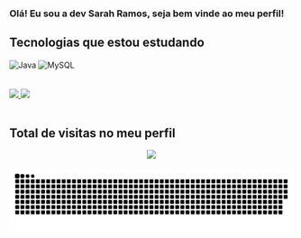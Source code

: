 ### Olá! Eu sou a dev Sarah Ramos, seja bem vinde ao meu perfil!

 ## Tecnologias que estou estudando
 
 <div style="display:  inline_block">
  <img align="center" alt="Java" src="https://img.shields.io/badge/Java-ED8B00?style=for-the-badge&logo=java&logoColor=white" />
 <img align="center" alt="MySQL" src="https://img.shields.io/badge/MySQL-00000F?style=for-the-badge&logo=mysql&logoColor=white" />
 

 </div></br>

   
  <div>
   <br>
 	<a href = "mailto:sarahfigueiraramos@gmail.com"><img src="https://img.shields.io/badge/Gmail-D14836?style=for-the-badge&logo=gmail&logoColor=white" target="_blank">
   </a>
  <a href="https://www.linkedin.com/in/sarah-ramos-09617b1ba/" target="_blank"><img src="https://img.shields.io/badge/-LinkedIn-%230077B5?style=for-the-badge&logo=linkedin&logoColor=white" target="_blank">
   </a>
    
  
 
  </div><br/>
  
   ## Total de visitas no meu perfil <br>
 <p align="center"> 
   <img alingn="center" src="https://profile-counter.glitch.me/mayaratlt/count.svg" />
 </p>

</p>

 ![Snake animation](https://github.com/mayaratlt/mayaratlt/blob/output/github-contribution-grid-snake.svg)
  
